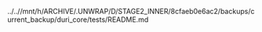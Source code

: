 ../..//mnt/h/ARCHIVE/.UNWRAP/D/STAGE2_INNER/8cfaeb0e6ac2/backups/current_backup/duri_core/tests/README.md